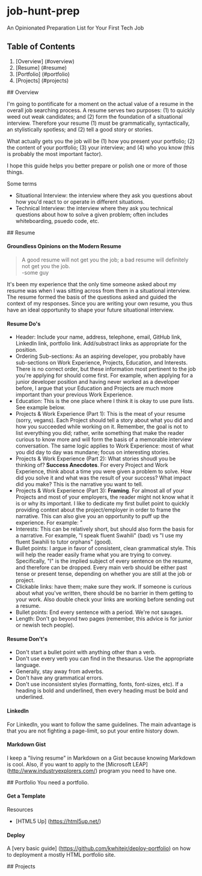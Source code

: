 # job-hunt-prep
An Opinionated Preparation List for Your First Tech Job

## Table of Contents
1. [Overview] (#overview)
2. [Resume] (#resume)
3. [Portfolio] (#portfolio)
4. [Projects] (#projects)

<a name="overview"/>
## Overview

I'm going to pontificate for a moment on the actual value of a resume in the overall job searching process. A resume serves two purposes: (1) to quickly weed out weak candidates; and (2) form the foundation of a situational interview. Therefore your resume (1) must be grammatically, syntactically, an stylistically spotless; and (2) tell a good story or stories.

What actually gets you the job will be (1) how you present your portfolio; (2) the content of your portfolio; (3) your interview; and (4) who you know (this is probably the most important factor).

I hope this guide helps you better prepare or polish one or more of those things.

Some terms
* Situational Interview: the interview where they ask you questions about how you'd react to or operate in different situations.
* Technical Interview: the interview where they ask you technical questions about how to solve a given problem; often includes whiteboarding, psuedo code, etc.

<a name="resume"/>
## Resume

#### Groundless Opinions on the Modern Resume
> A good resume will not get you the job; a bad resume will definitely not get you the job.  
> -some guy

It's been my experience that the only time someone asked about my resume was when I was sitting across from them in a situational interview. The resume formed the basis of the questions asked and guided the context of my responses. Since you are writing your own resume, you thus have an ideal opportunity to shape your future situational interview.

#### Resume Do's
* Header: Include your name, address, telephone, email, GitHub link, LinkedIn link, portfolio link. Add/substract links as appropriate for the position.
* Ordering Sub-sections: As an aspiring developer, you probably have sub-sections on Work Experience, Projects, Education, and Interests. There is no correct order, but these information most pertinent to the job you're applying for should come first. For example, when applying for a junior developer position and having never worked as a developer before, I argue that your Education and Projects are much more important than your previous Work Experience.
* Education: This is the one place where I think it is okay to use pure lists. See example below.
* Projects & Work Experience (Part 1): This is the meat of your resume (sorry, vegans). Each Project should tell a story about what you did and how you succeeded while working on it. Remember, the goal is not to list everything you did; rather, write something that make the reader curious to know more and will form the basis of a memorable interview conversation. The same logic applies to Work Experience: most of what you did day to day was mundane; focus on interesting stories.
* Projects & Work Experience (Part 2): What stories shoudl you be thinking of? **Success Anecdotes**. For every Project and Work Experience, think about a time you were given a problem to solve. How did you solve it and what was the result of your success? What impact did you make? This is the narrative you want to tell. 
* Projects & Work Experience (Part 3): **Framing**. For almost all of your Projects and most of your employers, the reader might not know what it is or why its important. I like to dedicate my first bullet point to quickly providing context about the project/employer in order to frame the narrative. This can also give you an opportunity to puff up the experience. For example: "
* Interests: This can be relatively short, but should also form the basis for a narrative. For example, "I speak fluent Swahili" (bad) vs "I use my fluent Swahili to tutor orphans" (good).
* Bullet points: I argue in favor of consistent, clean grammatical style. This will help the reader easily frame what you are trying to convey. Specifically, "I" is the implied subject of every sentence on the resume, and therefore can be dropped. Every main verb should be either past tense or present tense, depending on whether you are still at the job or project. 
* Clickable links: have them; make sure they work. If someone is curious about what you've written, there should be no barrier in them getting to your work. Also double check your links are working before sending out a resume.
* Bullet points: End every sentence with a period. We're not savages.
* Length: Don't go beyond two pages (remember, this advice is for junior or newish tech people).

#### Resume Don't's
* Don't start a bullet point with anything other than a verb.
* Don't use every verb you can find in the thesaurus. Use the appropriate language.
* Generally, stay away from adverbs.
* Don't have any grammatical errors.
* Don't use inconsistent styles (formatting, fonts, font-sizes, etc). If a heading is bold and underlined, then every heading must be bold and underlined. 

#### LinkedIn
For LinkedIn, you want to follow the same guidelines. The main advantage is that you are not fighting a page-limit, so put your entire history down.

#### Markdown Gist
I keep a "living resume" in Markdown on a Gist because knowing Markdown is cool. Also, if you want to apply to the [Microsoft LEAP] (http://www.industryexplorers.com/) program you need to have one.

<a name="portfolio"/>
## Portfolio
You need a portfolio.

#### Get a Template
Resources
* [HTML5 Up] (https://html5up.net/)

#### Deploy 
A [very basic guide] (https://github.com/kwhitejr/deploy-portfolio) on how to deployment a mostly HTML portfolio site.

<a name="projects"/>
## Projects

